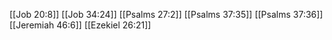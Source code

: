 [[Job 20:8]]
[[Job 34:24]]
[[Psalms 27:2]]
[[Psalms 37:35]]
[[Psalms 37:36]]
[[Jeremiah 46:6]]
[[Ezekiel 26:21]]
